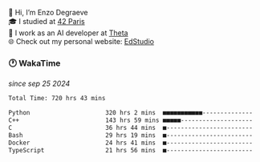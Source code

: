 👋 Hi, I’m Enzo Degraeve <br>
🎓 I studied at [42 Paris](https://42.fr/)<br>
💼 I work as an AI developer at [Theta](https://theta.mc/)<br>
🌐 Check out my personal website: [EdStudio](https://edstudio.fr/)

### 🕐 WakaTime
*since sep 25 2024*

<!--START_SECTION:waka-->

```txt
Total Time: 720 hrs 43 mins

Python                     320 hrs 2 mins  ■■■■■■■■■■■--------------   42.66 %
C++                        143 hrs 59 mins ■■■■■--------------------   19.19 %
C                          36 hrs 44 mins  ■------------------------   04.90 %
Bash                       29 hrs 19 mins  ■------------------------   03.91 %
Docker                     24 hrs 41 mins  ■------------------------   03.29 %
TypeScript                 21 hrs 56 mins  ■------------------------   02.92 %
```

<!--END_SECTION:waka-->

